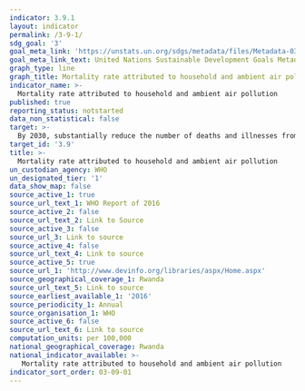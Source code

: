 ```yaml
---
indicator: 3.9.1
layout: indicator
permalink: /3-9-1/
sdg_goal: '3'
goal_meta_link: 'https://unstats.un.org/sdgs/metadata/files/Metadata-03-09-01.pdf'
goal_meta_link_text: United Nations Sustainable Development Goals Metadata (pdf 894kB)
graph_type: line
graph_title: Mortality rate attributed to household and ambient air pollution
indicator_name: >-
  Mortality rate attributed to household and ambient air pollution
published: true
reporting_status: notstarted
data_non_statistical: false
target: >-
  By 2030, substantially reduce the number of deaths and illnesses from hazardous chemicals and air, water and soil pollution and contamination
target_id: '3.9'
title: >-
  Mortality rate attributed to household and ambient air pollution
un_custodian_agency: WHO
un_designated_tier: '1'
data_show_map: false
source_active_1: true
source_url_text_1: WHO Report of 2016
source_active_2: false
source_url_text_2: Link to Source
source_active_3: false
source_url_3: Link to source
source_active_4: false
source_url_text_4: Link to source
source_active_5: true
source_url_1: 'http://www.devinfo.org/libraries/aspx/Home.aspx'
source_geographical_coverage_1: Rwanda
source_url_text_5: Link to source
source_earliest_available_1: '2016'
source_periodicity_1: Annual
source_organisation_1: WHO
source_active_6: false
source_url_text_6: Link to source
computation_units: per 100,000 
national_geographical_coverage: Rwanda
national_indicator_available: >-
   Mortality rate attributed to household and ambient air pollution
indicator_sort_order: 03-09-01
---
```

